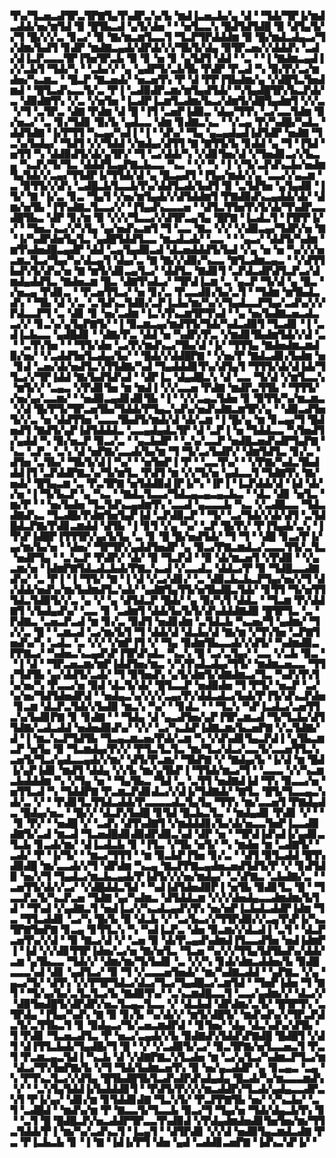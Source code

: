 ▜▚▞▜▃▅▃▟▜▛▃▜▛▇▜▄▜▚▟▛▃▚▞▙▝▆▟▐▃▅▃▙▞▄▝▟▝▝▜▟▞▜▛▐▞▆▟▃▟▟▞▅▞▆▜▟▝▉▝█▜▙▃▟▝▄▜▞▟▅▝▝▝▅▜▃▃▚▝█▟▜▟▜▟█▝▉▝▟▜▄▜▞▞▜▝█▞▞▞▃▝▊▃▞▝▉▝▇▞▆▃▆▜▃▃▜▝▜▃▛▜▛▟▟▟▆▝▉▝█▞▆▟▃▟▄▃▞▜▞▟▆▞▙▟▜▝▊▟▛▝▆▟▇▃▄▟▞▟▛▟▞▞▞▜▙▜▞▟▄▝▉▜▛▃▅▞▞▟▟▟▚▝▃▟▞▟▐▃▛▃▃▃▜▛▐▜▅▜▛▃▙▝▉▝▊▝▅▝▊▝▄▜▟▜▝▟▟▝▝▃▝▝▐▝▇▟▆▃▄▟▐▞▞▃▙▜▝▜▟▞▚▝▝▃▙▞▞▝▄▝▄▟▛▜▞▃▙▜▙▝▛▟▛▝▛▃▟▝▚▝▉▞▛▞▃▞▆▟▅▞▚▃▆▃▝▝█▃▛▝▇▃▅▟▞▝▅▃▅▜▚▝▛▝▟▝▛▛▐▜▙▟▆▞▄▝▞▟█▜▃▜▅▟▆▟▝▝█▜▃▟▚▃▃▜▞▃▝▛▐▝▃▟▉▟▛▃▆▞▆▜▄▟▜▟▞▝▚▜▄▟█▜▛▞▙▃▛▟▞▃▝▟▉▟▇▜▚▝▞▃▝▞▅▜▅▝▐▃▟▛▐▃▆▜▃▟▆▞▙▃▞▟▆▜▞▟█▜▄▟▆▜▝▞▞▃▝▞▜▝▃▜▛▃▝▟▇▝▛▟▆▝▟▝█▝▐▜▝▃▅▛▐▟▉▃▝▟▄▞▜▜▚▝▃▞▃▃▜▟▆▝▉▞▅▃▞▝▃▝▊▞▜▟▊▝▉▞▙▝▄▟▃▃▝▟▆▝▊▟▇▃▚▃▝▝▞▃▄▝▛▞▚▟█▞▚▟▃▝▟▟▜▟▇▝▐▞▛▜▜▝▚▃▄▞▚▟▐▝▐▝▝▟▚▞▝▜▄▝▄▃▄▟▄▟▐▟▜▟▛▝▅▟▇▝▜▃▚▞▙▟▄▞▝▜▟▜▝▞▞▜▟▟▝▞▆▟▄▞▟▜▜▝▇▝▇▜▜▞▙▝▊▟▟▝▄▝▜▝▐▜▟▝▅▜▜▝▚▝▟▟▉▟▜▞▟▞▄▜▛▞▝▜▝▃▞▟▟▞▚▝▞▟▊▜▅▞▟▝▞▜▅▟▊▃▞▞▙▃▄▝▚▃▛▞▜▞▜▃▝▟▟▟▜▃▄▛▇▃▙▃▃▝▚▃▝▝▞▝▚▝▐▝▞▜▞▃▛▟▚▃▙▞▅▟▆▜▄▜▟▞▞▃▄▞▜▜▟▛▐▞▜▜▟▞▟▝▄▝█▃▄▟▜▝▐▜▄▞▆▟▞▞▄▝▃▃▞▞▄▃▆▝▃▝▉▜▜▞▞▟▚▝▃▟█▃▙▜▃▃▙▜▚▞▟▟▜▃▟▞▙▟▜▝▉▝▃▜▟▜▅▝▄▜▄▟▉▝▐▜▞▝▇▝▐▞▃▝▊▃▝▜▄▜▝▞▅▞▆▜▄▟▞▞▟▜▟▟▆▜▝▛▇▟▉▟▚▃▄▟▟▞▟▞▝▟▆▞▅▜▙▝▐▜▚▟▇▃▜▃▃▞▞▝▐▜▄▟▚▃▃▃▅▝▝▟▜▃▜▜▅▜▚▜▞▟▞▜▚▟▛▃▃▟█▜▙▃▝▟▛▝▊▞▆▝▉▝▞▞▞▜▃▃▞▞▟▜▛▃▄▜▄▝█▛▇▝▐▃▟▃▜▝▐▜▛▛▐▞▞▝▝▜▅▃▚▃▞▞▚▜▄▝▄▞▅▟▚▃▆▜▝▜▝▃▃▝▇▃▝▞▞▝▞▟▉▃▄▞▜▟▛▞▅▝▇▝▐▞▚▟▛▟▅▜▄▜▃▝▄▟█▜▟▟▜▃▃▝▆▃▟▃▟▞▝▃▃▝▝▝▄▃▞▝▟▟▜▞▚▟▆▝▆▜▚▟▅▟█▃▄▟▛▝▟▟▝▃▄▜▄▟▉▃▟▝▟▃▅▟▟▟▜▞▙▟▝▞▄▝▅▝▅▝▚▞▞▞▅▃▆▃▜▃▞▜▄▞▚▞▟▃▄▜▝▟▄▞▃▝▇▝▇▞▞▟▉▞▚▃▃▝▇▜▃▟▆▃▄▃▝▝▞▟▜▜▙▟▚▜▞▟▚▞▅▝▇▝▆▜▞▟▊▃▄▜▃▞▝▟▟▜▃▝▇▟▊▜▝▃▛▟▃▟▛▟▜▃▛▃▞▟▆▟▄▟▟▜▃▝▇▟▅▃▆▝█▃▝▟▇▜▚▟▃▞▝▜▛▟▐▃▆▝▃▝▄▃▛▝▜▞▟▝▄▝█▃▝▞▅▃▄▝▛▟▊▃▝▝▛▃▅▜▜▃▞▝▅▝▊▞▃▝▛▃▃▟▊▞▙▞▃▜▝▝▜▟▆▝▆▜▙▟▃▟▚▝▝▜▙▝▟▝▞▃▝▃▜▟▚▃▜▟▉▞▃▛▐▃▙▞▆▞▚▞▞▜▄▟▃▃▛▜▄▞▃▟▚▞▞▞▛▟▃▃▛▜▝▃▝▟▊▝▊▝▅▞▃▟▆▝▐▃▚▜▚▃▆▜▛▜▚▟▝▝▄▝▅▞▙▟▇▃▅▃▟▃▃▞▞▝▊▃▚▞▄▜▄▛▇▜▞▝▐▝▉▃▆▃▄▞▆▟▜▜▞▜▟▞▚▟▃▟▉▜▝▜▃▟▊▝▐▝▃▟▐▃▙▃▃▝▄▟█▟▊▝▝▟▇▞▛▃▝▟▟▝▅▝▚▟▛▞▛▃▝▞▆▟▊▜▙▟▆▜▟▞▞▟▝▃▝▝▃▜▚▜▅▝▝▝▜▜▞▟▅▝▃▞▛▞▆▟▚▃▞▜▙▞▟▝▐▞▝▜▜▜▄▝▇▟▅▟▆▃▆▟▉▞▅▞▝▞▃▟▟▜▅▜▃▟▄▞▙▞▝▝█▟▞▞▟▟█▛▇▝▝▞▅▞▛▝▇▟▃▟▊▞▙▟▆▝▅▝▊▟▝▃▅▞▟▞▅▟▜▃▚▜▜▟▇▞▚▟▝▜▄▟▟▟▊▜▚▞▟▜▄▜▝▜▜▜▞▟▞▟▐▟▞▜▜▃▞▞▜▛▐▟▟▝▇▞▙▟▜▟▚▟▝▝▟▛▐▃▝▟▄▟█▃▚▝▟▝▃▃▝▜▞▟▝▞▆▜▃▃▚▝▆▜▞▞▝▃▄▃▝▞▛▟▊▜▅▝▆▝▆▟▐▝▞▞▃▃▅▝▛▟▇▝▆▟▛▃▜▜▙▝▝▜▜▜▞▞▅▞▄▞▃▃▆▞▝▝▅▟▉▃▄▟▊▟▊▜▙▝▐▝▝▞▞▃▄▃▜▟▅▝▊▝▉▜▜▞▚▞▆▃▆▃▝▞▟▝█▞▛▜▞▜▛▃▅▜▙▞▜▟▟▞▛▜▄▃▚▟▚▞▅▟▚▟▇▃▆▜▛▞▄▝▝▟▉▃▟▜▅▜▞▞▃▝▅▝▟▟▜▜▅▝▃▃▃▜▙▟▜▞▆▟▞▟▝▟▞▃▆▝▐▝█▞▄▝▆▝▊▃▄▞▜▝█▟▅▟▜▝▇▟▜▞▄▛▐▟▜▟▟▟▃▝▃▃▄▟▄▟▃▜▛▝▟▝▃▛▐▝▅▝▜▟▟▃▃▝▚▜▅▟▜▞▄▟▟▝▚▝▉▞▅▃▛▝▉▃▞▃▝▝▄▃▙▟▛▝▝▃▚▞▃▃▛▝▅▟█▃▅▟▚▟▛▜▄▛▇▝▚▃▝▃▛▃▝▃▚▝▟▝▅▛▇▞▃▃▟▞▙▞▆▝▜▝▜▞▃▞▙▟▛▞▝▟▆▜▟▜▃▝▊▞▃▝▟▜▅▝▃▜▙▞▝▜▙▜▞▟▐▝▚▞▝▝▅▜▅▛▐▝▛▝▝▃▃▜▚▞▝▝▞▛▇▞▚▟▃▜▙▟▟▟▐▜▝▃▛▟▟▛▇▃▚▞▜▞▆▜▃▝▛▟▜▝▆▝▞▞▜▞▅▝▄▟▃▃▜▝▜▟▇▜▚▝▇▞▅▟▞▝█▜▄▃▆▝▃▝▛▃▜▛▇▝▅▜▟▟▉▟▐▛▐▞▚▝▐▛▐▝▐▃▛▟▟▞▟▝▐▟▝▟▞▞▅▝▐▝▜▞▙▃▛▝▄▝▚▃▝▝▇▟▃▜▃▃▞▜▟▃▄▃▄▃▄▃▙▃▝▝▟▃▝▟▊▝▅▜▃▝▆▞▛▝▝▝▅▞▙▟▅▝▜▃▜▟▚▃▄▟▆▜▚▝▃▃▟▝▄▃▃▃▙▝▚▃▝▞▃▟█▃▃▝▜▟▃▟▇▟▚▃▝▜▃▟█▞▛▟▆▜▅▜▄▛▐▟▝▃▛▟▉▃▛▝▝▜▞▝▃▞▜▟▞▞▟▞▟▜▝▃▜▟█▟▃▛▇▞▛▟▊▃▆▟▟▝▟▜▙▝▐▝▊▜▝▞▄▝▚▞▝▃▛▝█▞▛▞▝▛▐▜▄▟▞▃▚▝▐▜▚▛▐▟█▛▐▜▜▜▛▞▄▞▙▜▄▝▃▝▊▝█▝█▞▅▟▜▟▞▝▜▝▜▝▝▟█▝▊▃▞▛▐▞▄▞▆▞▙▞▅▝▝▟▅▞▝▜▛▜▛▞▄▟▟▜▅▟▛▝▄▝▉▃▞▛▇▃▆▟▃▞▃▃▃▜▜▞▃▜▃▝▅▟▛▜▄▝▝▃▚▃▛▝▛▟▛▞▝▟▞▝▉▝▜▃▛▟▝▝▉▝▟▞▆▃▅▜▝▞▛▟▉▝▝▞▄▃▆▞▅▝▐▟▆▛▇▜▟▃▟▃▙▟▞▛▇▃▚▃▟▝▞▃▃▟▃▝▟▟▃▞▛▝▉▝▜▟█▃▃▟▇▟▚▞▝▃▝▛▐▝▐▝▜▜▞▝▇▝▐▝▟▝▞▃▞▟▊▞▝▃▝▟▉▃▙▃▙▃▛▜▄▞▅▞▞▜▝▟▞▟▟▞▅▟▚▞▆▞▙▟▆▟▜▃▚▟▞▝▄▟▇▜▄▜▜▞▅▜▙▟█▃▜▟▞▝▊▜▜▝▜▞▅▜▜▜▟▃▜▟▉▜▞▞▃▝▄▝▞▝▄▝▟▜▟▃▛▝█▟▞▝▄▝▉▞▚▜▝▟▟▃▝▝▜▃▆▝▛▞▟▟▇▜▝▞▙▟▄▟▚▞▝▃▃▝▊▝▃▟▆▜▝▟▟▞▙▞▙▜▞▟▚▟▟▟▇▟▉▝█▜▛▜▃▝▃▝▛▟▇▃▝▃▅▃▛▃▟▝▆▝▊▞▃▝▉▟▜▝▅▟▊▟▆▝▃▜▟▃▙▝▚▃▅▞▜▝▄▟▆▞▝▜▞▞▃▝█▝▝▃▆▃▟▝▃▞▆▞▙▜▝▜▝▟▟▞▟▝▟▃▙▞▟▝▇▞▆▝▞▜▚▜▅▝▃▛▇▜▅▟▚▞▚▝▃▟▃▝▃▝▞▞▝▞▆▛▐▜▝▞▝▜▄▝▉▟▆▜▙▃▃▟▞▞▟▜▞▝▚▟▆▟▉▃▛▛▇▃▞▝▚▟▅▃▚▃▄▟▚▛▐▜▛▟▚▟▃▝▚▃▚▝█▝▃▞▃▜▄▞▝▃▃▝▞▃▙▝▉▃▝▝▐▝▟▝▝▜▛▃▅▃▆▞▆▛▐▟▟▜▅▞▆▃▝▞▚▜▚▟▃▟▄▞▜▜▞▝▆▟▆▃▅▃▃▝▜▜▞▜▟▜▙▝▄▞▟▟▜▞▃▟▞▝▜▝▉▜▅▟▚▝▄▜▞▟▆▜▞▟▇▟▆▃▞▜▃▝▚▟▚▜▚▜▚▞▅▞▚▝▛▃▃▞▅▝▉▟▝▟▃▜▞▟▞▝█▜▃▃▛▝▅▟▉▟▅▝▜▝▛▜▞▝▅▃▛▝▃▞▚▞▅▞▜▟▜▟▅▟▛▟▝▝▅▟▄▃▚▞▞▞▞▃▄▞▛▞▟▟▃▟▃▞▙▟▞▛▐▜▞▟▚▃▛▟▅▝▊▃▆▝▟▃▛▃▜▟▞▞▙▟▉▝▆▃▚▝▚▞▝▝▊▟▃▝▝▝▜▃▚▝▚▛▐▃▟▃▞▃▅▜▜▃▚▞▙▟▊▛▇▝▊▝▊▟▇▝▝▝▜▟▄▝▟▝▄▃▟▜▅▞▄▛▐▜▛▃▆▃▟▝▜▞▜▃▙▞▟▜▜▟▇▞▃▟▃▟▟▝▅▟▅▟▉▟▚▞▝▞▞▝▃▞▚▃▙▛▐▟▇▃▆▞▙▃▅▛▇▝▞▃▜▟▇▞▟▝▐▝▆▃▚▃▛▜▟▜▙▝▜▃▄▃▆▃▅▞▛▟▞▃▆▝▚▝▞▟▚▟▊▜▄▃▛▟▐▝▄▜▙▃▆▃▛▝▅▜▄▝▉▝▜▃▆▟▄▞▛▞▞▝▛▜▃▜▃▜▃▝▆▞▜▃▞▟▃▞▃▃▜▞▃▃▅▜▜▃▚▃▅▜▞▜▃▞▄▟▃▃▄▟▞▞▆▞▝▟▜▞▛▃▆▞▝▜▙▛▇▝▞▝▇▟▄▞▙▝▐▞▟▝▆▝█▟▐▞▄▛▐▟▊▝▆▟▜▝▟▟▄▝▞▞▙▝▆▞▄▜▙▛▐▝▜▜▟▞▆▃▞▜▝▝▃▃▃▝▞▞▚▃▆▃▙▟▟▟▆▝▚▝▞▜▄▝▅▝▝▜▄▜▙▃▝▜▟▝▃▝▃▜▜▝▅▟▇▟▐▟▝▜▚▝▉▃▃▞▅▝▅▜▜▃▟▝▚▝▜▟▟▛▇▝▛▃▆▃▛▟▊▟▃▞▞▟▐▞▜▟▇▟▞▝▇▜▃▝█▜▞▜▃▃▄▃▚▟▞▃▝▞▝▝▛▟▊▜▃▜▜▟▃▟▟▞▛▃▃▃▃▟▃▜▄▜▄▝▜▜▚▝▆▞▃▃▅▜▝▛▇▟▄▟▃▝█▟▄▞▅▃▝▝█▞▞▝▟▃▛▞▙▟█▝▊▜▟▝█▃▙▃▜▃▝▝▆▟▄▟▊▝▛▟▊▝▞▝▝▝▊▝▛▞▝▝▅▟█▝▞▝▃▟▚▝▟▜▚▟▇▜▝▞▆▟▟▟▊▞▙▞▟▞▅▃▃▜▅▛▐▃▃▟▉▟▇▜▞▃▟▝▆▃▟▝▜▃▅▟█▟▊▟▉▟▛▟▉▃▚▟▝▟▛▝▅▝▝▜▛▟▐▟▚▟▐▞▄▟▊▃▜▃▙▝▊▃▟▞▆▞▝▟▐▃▟▃▙▝▊▝▐▜▃▝▞▜▙▝▅▜▞▝▚▝▆▟▅▝▆▝▃▟▇▜▞▝▃▟▞▝▛▝▐▞▜▞▝▝▆▃▞▜▜▜▝▝▆▝▉▃▙▛▐▜▅▝▊▞▃▝▝▟▜▝▉▜▃▟▟▝█▜▚▟▉▟█▝▆▞▃▃▟▞▞▜▝▟▛▟▆▝▚▃▄▝▇▃▛▛▇▃▄▟▅▃▅▟▜▟▜▞▛▝▞▝▊▟▜▟▉▝▅▞▞▜▝▜▄▟▃▞▆▃▙▃▄▟▞▛▐▟▜▞▞▞▅▞▆▟▄▞▝▃▚▛▇▃▝▃▙▟▇▞▃▝▝▃▅▜▜▞▟▞▞▃▞▝▞▟█▟▟▃▜▟▝▝▚▟▐▟▜▟▅▟▉▛▐▝▅▜▙▝▉▟▊▜▃▝█▝▝▜▃▃▛▃▜▞▚▃▛▃▅▝▜▟▇▝▄▞▚▟▆▃▝▟▜▟▟▃▆▝▞▞▞▟▅▟▄▃▃▟▆▟▆▞▙▜▟▝▝▜▚▟▝▞▄▟▇▃▜▝▅▟▐▃▞▞▚▃▟▃▄▟▚▜▚▝▅▞▅▛▐▃▙▟▃▟▟▛▐▟▆▝▜▃▝▜▜▃▟▟▊▝▃▞▚▝█▞▙▝▉▝▟▃▙▝▞▝▃▞▙▃▞▞▜▜▛▟▉▞▞▃▄▜▚▛▐▞▚▃▜▛▇▜▅▛▇▝▊▃▄▝▊▜▜▃▚▝▚▝▚▟▐▃▛▃▝▟▅▝▉▃▆▞▞▟▃▟▐▝▃▜▝▝▟▃▛▃▅▜▚▞▞▟▝▝▉▝▇▃▞▟▝▞▝▃▅▝▉▝▟▞▛▃▄▟▚▟▆▟▐▜▃▃▟▜▅▝▅▟▐▟▆▛▐▝▐▟▝▞▞▟▊▜▜▛▐▟▅▞▃▞▅▝▇▞▅▜▃▝▜▃▅▝▚▞▞▞▜▜▄▜▟▜▙▟▚▞▟▟▞▃▆▝▄▜▙▃▃▝▜▟▞▞▝▟▆▞▆▞▜▞▙▟▊▝▃▝▞▞▚▝▊▟▞▟▆▃▟▟▅▞▙▝▉▟█▃▃▃▚▟▝▟▊▝▄▟▜▃▞▝▉▝▜▝▞▃▃▃▅▜▅▟▞▝▆▞▚▟▇▃▟▟▝▝▄▛▇▃▝▞▄▝▄▃▞▜▞▝▟▜▚▝▞▞▛▜▛▜▟▃▞▟▃▞▜▃▞▜▄▟█▃▞▃▆▜▟▝▝▜▅▛▐▟▅▝▜▝▇▜▝▝▜▞▄▞▙▞▃▜▃▜▃▞▙▝▇▟▉▜▚▞▝▃▚▃▆▟█▃▃▜▝▃▃▞▄▟▆▞▞▝▟▃▞▞▝▟▉▜▅▟█▜▞▟▛▟▛▞▅▃▜▃▄▃▜▃▃▝▞▝▟▃▙▟▝▟▛▟▆▞▃▜▞▝█▜▛▜▚▝▃▜▛▟▄▝▐▜▄▞▚▟▚▝▇▝▉▝▊▞▙▝▚▞▟▞▞▝▆▜▞▟█▜▞▝▆▟▚▟▚▞▞▜▛▃▛▟▃▜▞▃▜▜▙▃▜▝▊▝▉▟▄▃▞▜▞▃▅▃▆▟▛▟▝▝▊▜▅▞▝▟▄▝▟▃▚▟▚▞▟▜▙▝▜▝▛▟▊▝▜▃▅▃▟▜▃▝▛▝▅▃▞▃▄▟▞▞▙▝▉▟▇▟▚▜▟▟▚▛▇▟█▝█▟█▜▝▞▟▜▝▟▐▜▜▃▙▟▞▜▄▟█▞▜▝█▝▝▞▝▞▃▟▉▜▞▃▞▝▉▃▜▛▇▞▅▜▃▃▅▃▜▝▛▃▜▝▛▃▆▃▄▃▜▟▐▝▚▃▙▝▟▝▞▟▇▛▇▃▚▜▃▟▅▝▆▝▃▞▄▜▃▞▚▟▆▃▛▜▃▞▆▝▟▃▞▜▚▜▅▛▇▞▙▝▞▜▝▜▟▞▙▟▆▃▅▜▚▝▉▝▅▞▄▃▟▟▛▝▄▝▊▃▄▃▝▃▄▝▚▝▛▜▚▃▜▃▞▞▟▜▄▝█▜▙▟█▜▙▜▃▟▚▟▛▟▚▟▄▟▄▝█▃▟▞▚▞▆▃▃▃▆▟▚▝▞▝▝▃▚▜▄▜▟▟▐▞▙▟▟▟▊▜▝▝▛▟▜▞▛▞▞▞▆▃▟▟▛▞▜▃▟▞▄▟▄▃▃▟▛▃▚▜▝▛▐▞▄▞▝▟▊▞▆▝▊▜▟▟▊▟▇▝▜▃▚▜▞▝▛▃▛▛▇▜▙▝▅▞▝▞▚▃▙▞▝▃▜▝▃▟█▟▝▝▆▟▚▞▆▝▛▝▇▃▃▜▞▜▃▃▙▝▉▃▞▜▝▜▄▞▅▝▜▟▞▟▄▃▙▜▚▝▊▝▝▃▜▝█▝█▟█▃▛▞▅▃▟▟▛▜▛▃▃▜▚▟▉▟▝▞▛▟▄▟▆▟▅▟▊▜▅▜▅▞▆▞▜▜▃▜▟▟▞▛▐▝▆▞▚▞▃▟▚▃▜▝▐▃▄▜▝▝▟▜▛▟▊▝▞▞▟▝▅▟▉▜▄▃▆▟▃▟▇▝▛▃▝▛▐▃▙▃▙▝▊▝▐▝▇▝▐▟▐▞▛▜▝▟▅▝▄▟▝▃▟▟▊▃▅▛▇▝▐▟▚▃▚▛▐▞▝
